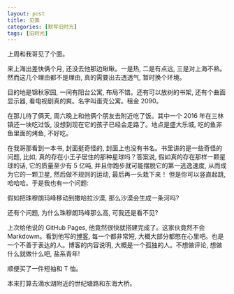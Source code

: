 ```yaml
---
layout: post
title: 见面
categories: [默写旧时光]
tags: [旧时光]
---
```


上周和我哥见了个面。

来上海出差快俩个月, 还没去他那边瞅瞅。一是热, 二是有点远, 三是对上海不熟。然而这几个理由都不是理由, 真的需要出去透透气, 暂时换个环境。

目的地是锦秋家园, 一间有阳台公寓, 布局不错。还有可以放树的书架, 还有个曲面显示器, 看电视剧真的爽。名字叫蛋壳公寓。租金 2090。  

在那儿待了俩天, 周六晚上和他俩个朋友去附近吃了饭。其中一个 2016 年在三林镇还一块吃过饭, 没想到现在它的孩子已经会走路了。地点是盛大乐城, 吃的鱼非鱼里面的烤鱼, 不好吃。

在我哥那看到一本书, 封面挺奇怪的, 封面上也没有书名。书里讲的是一些奇怪的问题, 比如, 真的存在小王子居住的那种星球吗？答案说, 假如真的存在那样一颗星球的话, 它的质量至少有 5 亿吨, 并且你跑步就可能摆脱它的第一逃逸速度, 从而成为它的一颗卫星, 然后做不规则的运动, 最后再一头栽下来！ 但是你可以竖直起跳, 哈哈哈。于是我也有一个问题:

假如把珠穆朗玛峰移动到撒哈拉沙漠, 那么沙漠会生成一条河吗?

还有个问题, 为什么珠穆朗玛峰那么高, 可我还是看不见?

上次给他说的 GitHub Pages, 他竟然很快就搭建完成了。这家伙竟然不会 Markdowm。看到他写的[博客](https://seeyooagain.github.io), 每一个都非常短, 大概大部分都憋在心里吧。也是一个不善于表达的人。博客的内容说明, 大概是一个孤独的人。不想做评论, 想做什么就做什么吧, 盐系青年!

顺便买了一件短袖和 T 恤。

本来打算去滴水湖附近的世纪塘路和东海大桥。
